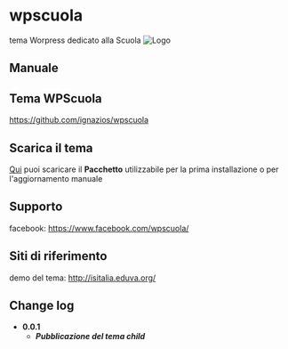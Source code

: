 # wpscuola
tema Worpress dedicato alla Scuola
![Logo](http://eduva.org/depo/LogoTemplateScuolaEsteso.png)
## Manuale
## Tema WPScuola
https://github.com/ignazios/wpscuola
## Scarica il tema 
[Qui](https://raw.githubusercontent.com/ignazios/italiawp-child/master/wpscuola.zip) puoi scaricare il **Pacchetto** utilizzabile per la prima installazione o per l'aggiornamento manuale
## Supporto
facebook: https://www.facebook.com/wpscuola/
## Siti di riferimento
demo del tema: http://isitalia.eduva.org/
## Change log
- **0.0.1**
  - ***Pubblicazione del tema child***
